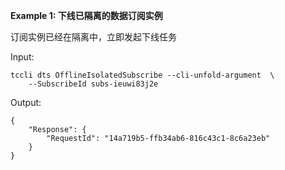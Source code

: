 **Example 1: 下线已隔离的数据订阅实例**

订阅实例已经在隔离中，立即发起下线任务

Input: 

```
tccli dts OfflineIsolatedSubscribe --cli-unfold-argument  \
    --SubscribeId subs-ieuwi83j2e
```

Output: 
```
{
    "Response": {
        "RequestId": "14a719b5-ffb34ab6-816c43c1-8c6a23eb"
    }
}
```

